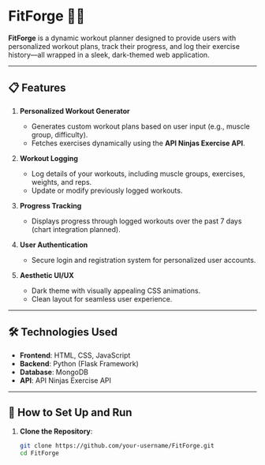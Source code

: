 # FitForge 🏋️‍♂️

**FitForge** is a dynamic workout planner designed to provide users with personalized workout plans, track their progress, and log their exercise history—all wrapped in a sleek, dark-themed web application.

---

## 📋 **Features**

1. **Personalized Workout Generator**  
   - Generates custom workout plans based on user input (e.g., muscle group, difficulty).  
   - Fetches exercises dynamically using the **API Ninjas Exercise API**.  

2. **Workout Logging**  
   - Log details of your workouts, including muscle groups, exercises, weights, and reps.  
   - Update or modify previously logged workouts.  

3. **Progress Tracking**  
   - Displays progress through logged workouts over the past 7 days (chart integration planned).  

4. **User Authentication**  
   - Secure login and registration system for personalized user accounts.  

5. **Aesthetic UI/UX**  
   - Dark theme with visually appealing CSS animations.  
   - Clean layout for seamless user experience.  

---

## 🛠️ **Technologies Used**

- **Frontend**: HTML, CSS, JavaScript  
- **Backend**: Python (Flask Framework)  
- **Database**: MongoDB  
- **API**: API Ninjas Exercise API  

---

## 🚀 **How to Set Up and Run**

1. **Clone the Repository**:  
   ```bash
   git clone https://github.com/your-username/FitForge.git
   cd FitForge

